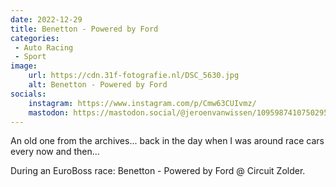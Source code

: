 ```yaml
---
date: 2022-12-29
title: Benetton - Powered by Ford
categories:
 - Auto Racing
 - Sport
image: 
    url: https://cdn.31f-fotografie.nl/DSC_5630.jpg
    alt: Benetton - Powered by Ford
socials: 
    instagram: https://www.instagram.com/p/Cmw63CUIvmz/
    mastodon: https://mastodon.social/@jeroenvanwissen/109598741075029560
---
```


An old one from the archives... back in the day when I was around race cars every now and then...

During an EuroBoss race: Benetton - Powered by Ford @ Circuit Zolder.
